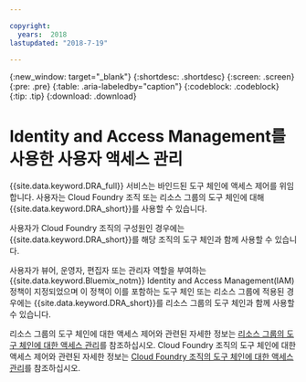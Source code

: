 ```yaml
---

copyright:
  years:  2018
lastupdated: "2018-7-19"

---
```


{:new_window: target="_blank"}
{:shortdesc: .shortdesc}
{:screen: .screen}
{:pre: .pre}
{:table: .aria-labeledby="caption"}
{:codeblock: .codeblock}
{:tip: .tip}
{:download: .download}


# Identity and Access Management를 사용한 사용자 액세스 관리

{{site.data.keyword.DRA_full}} 서비스는 바인드된 도구 체인에 액세스 제어를 위임합니다. 사용자는 Cloud Foundry 조직 또는 리소스 그룹의 도구 체인에 대해 {{site.data.keyword.DRA_short}}를 사용할 수 있습니다.  

사용자가 Cloud Foundry 조직의 구성원인 경우에는 {{site.data.keyword.DRA_short}}를 해당 조직의 도구 체인과 함께 사용할 수 있습니다. 

사용자가 뷰어, 운영자, 편집자 또는 관리자 역할을 부여하는 {{site.data.keyword.Bluemix_notm}} Identity and Access Management(IAM) 정책이 지정되었으며 이 정책이 이를 포함하는 도구 체인 또는 리소스 그룹에 적용된 경우에는 {{site.data.keyword.DRA_short}}를 리소스 그룹의 도구 체인과 함께 사용할 수 있습니다. 

리소스 그룹의 도구 체인에 대한 액세스 제어와 관련된 자세한 정보는 [리소스 그룹의 도구 체인에 대한 액세스 관리](/docs/services/ContinuousDelivery/toolchains_using.html#managing_access_resource_groups)를 참조하십시오. Cloud Foundry 조직의 도구 체인에 대한 액세스 제어와 관련된 자세한 정보는 [Cloud Foundry 조직의 도구 체인에 대한 액세스 관리](/docs/services/ContinuousDelivery/toolchains_using.html#managing_access_orgs)를 참조하십시오. 
